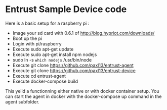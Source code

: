 # Entrust Sample Device code

Here is a basic setup for a raspberry pi :

- Image your sd card with 0.6.1 of http://blog.hypriot.com/downloads/
- Boot up the pi
- Login with pi/raspberry
- Execute sudo apt-get update
- Execute sudo apt-get install npm nodejs
- sudo ln -s `which nodejs` /usr/bin/node
- Execute git clone https://github.com/paxl13/entrust-agent
- Execute git clone https://github.com/paxl13/entrust-device
- Execute cd entrust-agent
- Execute docker-compose build

This yeild a functionning either native or with docker container setup.
You can start the agent in docker with the docker-compose up command in the
agent subfolder.

